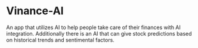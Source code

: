 # Vinance-AI
An app that utilizes AI to help people take care of their finances with AI integration. Additionally there is an AI that can give stock predictions based on historical trends and sentimental factors. 
